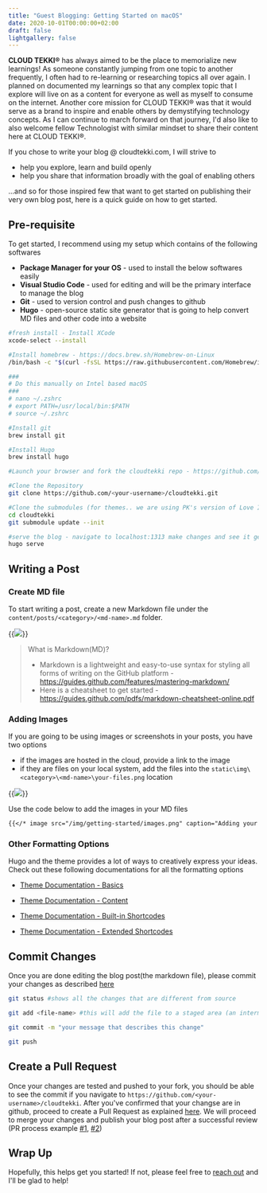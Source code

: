 ```yaml
---
title: "Guest Blogging: Getting Started on macOS"
date: 2020-10-01T00:00:00+02:00
draft: false
lightgallery: false
---
```


**CLOUD TEKKI®** has always aimed to be the place to memorialize new learnings! As someone constantly jumping from one topic to another frequently, I often had to re-learning or researching topics all over again. I planned on documented my learnings so that any complex topic that I explore will live on as a content for everyone as well as myself to consume on the internet. Another core mission for CLOUD TEKKI® was that it would serve as a brand to inspire and enable others by demystifying technology concepts. As I can continue to march forward on that journey, I'd also like to also welcome fellow Technologist with similar mindset to share their content here at CLOUD TEKKI®. 

If you chose to write your blog @ cloudtekki.com, I will strive to 
- help you explore, learn and build openly
- help you share that information broadly with the goal of enabling others

...and so for those inspired few that want to get started on publishing their very own blog post, here is a quick guide on how to get started. 

## Pre-requisite

To get started, I recommend using my setup which contains of the following softwares
- **Package Manager for your OS** - used to install the below softwares easily
- **Visual Studio Code** - used for editing and will be the primary interface to manage the blog
- **Git** - used to version control and push changes to github
- **Hugo** - open-source static site generator that is going to help convert MD files and other code into a website 

```zsh
#fresh install - Install XCode 
xcode-select --install

#Install homebrew - https://docs.brew.sh/Homebrew-on-Linux 
/bin/bash -c "$(curl -fsSL https://raw.githubusercontent.com/Homebrew/install/master/install.sh)"

###
# Do this manually on Intel based macOS
###
# nano ~/.zshrc
# export PATH=/usr/local/bin:$PATH
# source ~/.zshrc

#Install git
brew install git

#Install Hugo
brew install hugo

#Launch your browser and fork the cloudtekki repo - https://github.com/pksrc/cloudtekki/fork

#Clone the Repository
git clone https://github.com/<your-username>/cloudtekki.git 

#Clone the submodules (for themes.. we are using PK's version of Love It)
cd cloudtekki
git submodule update --init 

#serve the blog - navigate to localhost:1313 make changes and see it get updated on the browser (upon saving the changes)
hugo serve
```

## Writing a Post

### Create MD file
To start writing a post, create a new Markdown file under the `content/posts/<category>/<md-name>.md` folder. 

{{<image src="/img/getting-started/posts.png" caption="Creating an MD file">}}

> What is Markdown(MD)? <br>
>  - Markdown is a lightweight and easy-to-use syntax for styling all forms of writing on the GitHub platform - https://guides.github.com/features/mastering-markdown/<br>
>  - Here is a cheatsheet to get started - https://guides.github.com/pdfs/markdown-cheatsheet-online.pdf 

### Adding Images
If you are going to be using images or screenshots in your posts, you have two options
- if the images are hosted in the cloud, provide a link to the image 
- if they are files on your local system, add the files into the `static\img\<category>\<md-name>\your-files.png` location

{{<image src="/img/getting-started/images.png" caption="Adding your images for the post">}}

Use the code below to add the images in your MD files

```markdown
{{</* image src="/img/getting-started/images.png" caption="Adding your images for the post" */>}}
```

### Other Formatting Options
Hugo and the theme provides a lot of ways to creatively express your ideas. Check out these following documentations for all the formatting options 

- [Theme Documentation - Basics](https://hugoloveit.com/theme-documentation-basics/)

- [Theme Documentation - Content](https://hugoloveit.com/theme-documentation-content/)

- [Theme Documentation - Built-in Shortcodes](https://hugoloveit.com/theme-documentation-built-in-shortcodes/)

- [Theme Documentation - Extended Shortcodes](https://hugoloveit.com/theme-documentation-extended-shortcodes/)

## Commit Changes
Once you are done editing the blog post(the markdown file), please commit your changes as described [here](https://docs.github.com/en/desktop/contributing-and-collaborating-using-github-desktop/making-changes-in-a-branch/committing-and-reviewing-changes-to-your-project#about-commits)

```bash
git status #shows all the changes that are different from source

git add <file-name> #this will add the file to a staged area (an intermediate space and only files in this space will be commited). For multiple files, repeat this step

git commit -m "your message that describes this change" 

git push
```

## Create a Pull Request
Once your changes are tested and pushed to your fork, you should be able to see the commit if you navigate to `https://github.com/<your-username>/cloudtekki`. After you've confirmed that your changse are in github, proceed to create a Pull Request as explained [here](https://docs.github.com/en/github/collaborating-with-pull-requests/proposing-changes-to-your-work-with-pull-requests/creating-a-pull-request). We will proceed to merge your changes and publish your blog post after a successful review (PR process example [#1](https://github.com/pksrc/cloudtekki/pull/6), [#2](https://github.com/pksrc/cloudtekki/pull/8))

## Wrap Up
Hopefully, this helps get you started! If not, please feel free to [reach out](/about-pk/) and I'll be glad to help! 